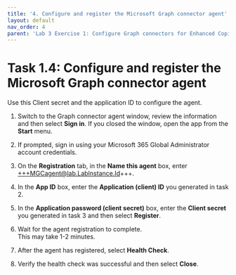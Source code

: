 ```yaml
---
title: '4. Configure and register the Microsoft Graph connector agent'
layout: default
nav_order: 4
parent: 'Lab 3 Exercise 1: Configure Graph connectors for Enhanced Copilot Experience'
---
```


# Task 1.4: Configure and register the Microsoft Graph connector agent

Use this Client secret and the application ID to configure the agent.

1. Switch to the Graph connector agent window, review the information and then select **Sign in**.
    If you closed the window, open the app from the **Start** menu.

1. If prompted, sign in using your Microsoft 365 Global Administrator account credentials.

1. On the **Registration** tab, in the **Name this agent** box, enter +++MGCagent@lab.LabInstance.Id+++.

1. In the **App ID** box, enter the **Application (client) ID** you generated in task 2.

1. In the **Application password (client secret)** box, enter the **Client secret** you generated in task 3 and then select **Register**.

1. Wait for the agent registration to complete.  
    This may take 1-2 minutes.

1. After the agent has registered, select **Health Check**.

1. Verify the health check was successful and then select **Close**.
